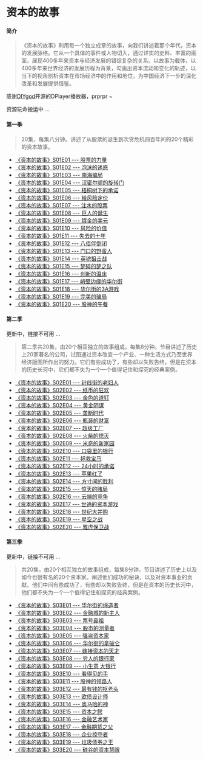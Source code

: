 # 资本的故事
#### 简介
>《资本的故事》利用每一个独立成章的故事，向我们讲述着那个年代，资本的发展脉络。它从一个具体的事件或人物切入，通过详实的史料、丰富的画面，展现400多年来资本与经济发展的错综复杂的关系。以故事为载体，以400多年来世界经济的发展历程为背景，勾画出资本流动和变化的轨迹，以当下的视角剖析资本在市场经济中的作用和地位，为中国经济下一步的深化改革和发展提供借鉴。 

感谢[DIYgod](https://github.com/MoePlayer/DPlayer)开源的DPlayer播放器，prprpr ~  

资源玩命搬运中 ...   

#### 第一季
> 20集，每集八分钟。讲述了从股票的诞生到次贷危机四百年间的20个精彩的资本故事。
* [《资本的故事》S01E01 --- 股票的力量](https://yilimy.github.io/2018/03/26/20180326股票的力量/)
* [《资本的故事》S01E02 --- 泡沫的诱惑](https://yilimy.github.io/2018/03/27/20180327泡沫的诱惑/)  
* [《资本的故事》S01E03 --- 南海骗局](https://yilimy.github.io/2018/03/27/20180327南海骗局/)  
* [《资本的故事》S01E04 --- 汉密尔顿的旋转门](https://yilimy.github.io/2018/03/27/20180327汉密尔顿的旋转门/)  
* [《资本的故事》S01E05 --- 梧桐树下的承诺](https://yilimy.github.io/2018/03/27/20180327梧桐树下的承诺/)  
* [《资本的故事》S01E06 --- 给风险定价](https://yilimy.github.io/2018/03/27/20180327给风险定价/)  
* [《资本的故事》S01E07 --- 注水的股票](https://yilimy.github.io/2018/03/27/20180327注水的股票/)  
* [《资本的故事》S01E08 --- 巨人的诞生](https://yilimy.github.io/2018/03/27/20180327巨人的诞生/)  
* [《资本的故事》S01E09 --- 镀金的美元](https://yilimy.github.io/2018/03/27/20180327镀金的美元/)  
* [《资本的故事》S01E10 --- 风险的价值](https://yilimy.github.io/2018/03/27/20180327风险的价值/)  
* [《资本的故事》S01E11 --- 失去的十年](https://yilimy.github.io/2018/03/27/20180327失去的十年/)  
* [《资本的故事》S01E12 --- 八佰伴倒闭](https://yilimy.github.io/2018/03/27/20180327八佰伴倒闭/)  
* [《资本的故事》S01E13 --- 门口的野蛮人](https://yilimy.github.io/2018/03/27/20180327门口的野蛮人/)  
* [《资本的故事》S01E14 --- 英镑狙击战](https://yilimy.github.io/2018/03/27/20180327英镑狙击战/)  
* [《资本的故事》S01E15 --- 梦碎的梦之队](https://yilimy.github.io/2018/03/27/20180327梦碎的梦之队/)  
* [《资本的故事》S01E16 --- 创新的温床](https://yilimy.github.io/2018/03/27/20180327创新的温床/)  
* [《资本的故事》S01E17 --- 峭壁边缘的华尔街](https://yilimy.github.io/2018/03/27/20180327峭壁边缘的华尔街/)  
* [《资本的故事》S01E18 --- 华尔街的3A游戏](https://yilimy.github.io/2018/03/27/20180327华尔街的3A游戏/)  
* [《资本的故事》S01E19 --- 完美的骗局](https://yilimy.github.io/2018/03/27/20180327完美的骗局/)  
* [《资本的故事》S01E20 --- 股神的午餐](https://yilimy.github.io/2018/03/27/20180327股神的午餐/)  


#### 第二季
更新中，链接不可用 ...
> 第二季共20集，由20个相互独立的故事组成，每集8分钟。节目讲述了历史上20家著名的公司，试图通过资本改变一个产业、一种生活方式乃至世界经济版图所作出的努力。它们有些成功了，有些却以失败告终，但是在资本的历史长河中，它们都不失为一个一个值得记住和探究的经典案例。
* [《资本的故事》S02E01 --- 针线街的老妇人](https://yilimy.github.io/2018/03/28/20180328-21针线街的老妇人/) 
* [《资本的故事》S02E02 --- 纸币的狂欢](https://yilimy.github.io/2018/03/28/20180328-22纸币的狂欢/)
* [《资本的故事》S02E03 --- 金色的道钉](https://yilimy.github.io/2018/03/28/20180328-23金色的道钉/)
* [《资本的故事》S02E04 --- 黄金阴谋](https://yilimy.github.io/2018/03/28/20180328-24黄金阴谋/)
* [《资本的故事》S02E05 --- 垄断时代](https://yilimy.github.io/2018/03/28/20180328-25垄断时代/)
* [《资本的故事》S02E06 --- 瓶装的财富](https://yilimy.github.io/2018/03/28/20180328-26瓶装的财富/)
* [《资本的故事》S02E07 --- 超级工厂](https://yilimy.github.io/2018/03/28/20180328-27超级工厂/)
* [《资本的故事》S02E08 --- 火柴的熄灭](https://yilimy.github.io/2018/03/28/20180328-28火柴的熄灭/)
* [《资本的故事》S02E09 --- 米奇的新家园](https://yilimy.github.io/2018/03/28/20180328-29米奇的新家园/)
* [《资本的故事》S02E10 --- 口袋里的银行](https://yilimy.github.io/2018/03/28/20180328-30口袋里的银行/)
* [《资本的故事》S02E11 --- 拯救宝马](https://yilimy.github.io/2018/03/28/20180328-31拯救宝马/)
* [《资本的故事》S02E12 --- 24小时的承诺](https://yilimy.github.io/2018/03/28/20180328-32二十四小时的承诺/)
* [《资本的故事》S02E13 --- 苹果红了](https://yilimy.github.io/2018/03/28/20180328-33苹果红了/)
* [《资本的故事》S02E14 --- 方寸间的胜利](https://yilimy.github.io/2018/03/28/20180328-34方寸间的胜利/)
* [《资本的故事》S02E15 --- 惊天的赌局](https://yilimy.github.io/2018/03/28/20180328-35惊天的赌局/)
* [《资本的故事》S02E16 --- 云端的竞争](https://yilimy.github.io/2018/03/28/20180328-36云端的竞争/)
* [《资本的故事》S02E17 --- 世通的资本游戏](https://yilimy.github.io/2018/03/28/20180328-37世通的资本游戏/)
* [《资本的故事》S02E18 --- 世纪大并购](https://yilimy.github.io/2018/03/28/20180328-38世纪大并购/)
* [《资本的故事》S02E19 --- 星空之战](https://yilimy.github.io/2018/03/28/20180328-39星空之战/)
* [《资本的故事》S02E20 --- 雅虎保卫战](https://yilimy.github.io/2018/03/28/20180328-40雅虎保卫战/)

#### 第三季
更新中，链接不可用 ...
> 共20集，由20个相互独立的故事组成，每集8分钟。节目讲述了历史上以及如今也很有名的20个资本家。阐述他们成功的秘诀，以及对资本事业的贡献。他们中间有些成功了，有些却以失败告终，但是在资本的历史长河中，他们都不失为一个一个值得记住和探究的经典案例。
* [《资本的故事》S03E01 --- 华尔街的缔造者](https://yilimy.github.io/2018/03/28/20180328-2/)
* [《资本的故事》S03E02 --- 金融城的新主人](https://yilimy.github.io/2018/03/28/20180328-2/)
* [《资本的故事》S03E03 --- 票号鼻祖](https://yilimy.github.io/2018/03/28/20180328-2/)
* [《资本的故事》S03E04 --- 股市的测量者](https://yilimy.github.io/2018/03/28/20180328-2/)
* [《资本的故事》S03E05 --- 强盗资本家](https://yilimy.github.io/2018/03/28/20180328-2/)
* [《资本的故事》S03E06 --- 华尔街的拿破仑](https://yilimy.github.io/2018/03/28/20180328-2/)
* [《资本的故事》S03E07 --- 嫁接资本的天才](https://yilimy.github.io/2018/03/28/20180328-2/)
* [《资本的故事》S03E08 --- 穷人的银行家](https://yilimy.github.io/2018/03/28/20180328-2/)
* [《资本的故事》S03E09 --- 小生意 大银行](https://yilimy.github.io/2018/03/28/20180328-2/)
* [《资本的故事》S03E10 --- 看得见的手](https://yilimy.github.io/2018/03/28/20180328-2/)
* [《资本的故事》S03E11 --- 股神的领路人](https://yilimy.github.io/2018/03/28/20180328-2/)
* [《资本的故事》S03E12 --- 最有钱的抠老头](https://yilimy.github.io/2018/03/28/20180328-2/)
* [《资本的故事》S03E13 --- 欧债设计师](https://yilimy.github.io/2018/03/28/20180328-2/)
* [《资本的故事》S03E14 --- 奥马哈的神](https://yilimy.github.io/2018/03/28/20180328-2/)
* [《资本的故事》S03E15 --- 资本之鳄](https://yilimy.github.io/2018/03/28/20180328-2/)
* [《资本的故事》S03E16 --- 金融艺术家](https://yilimy.github.io/2018/03/28/20180328-2/)
* [《资本的故事》S03E17 --- 金融期货之父](https://yilimy.github.io/2018/03/28/20180328-2/)
* [《资本的故事》S03E18 --- 企业掠夺者](https://yilimy.github.io/2018/03/28/20180328-2/)
* [《资本的故事》S03E19 --- 垃圾债券之王](https://yilimy.github.io/2018/03/28/20180328-2/)
* [《资本的故事》S03E20 --- 硅谷的资本慧眼](https://yilimy.github.io/2018/03/28/20180328-2/)
